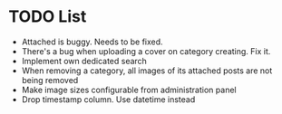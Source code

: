 TODO List
=========

 * Attached is buggy. Needs to be fixed.
 * There's a bug when uploading a cover on category creating. Fix it.
 * Implement own dedicated search
 * When removing a category, all images of its attached posts are not being removed
 * Make image sizes configurable from administration panel
 * Drop timestamp column. Use datetime instead